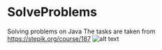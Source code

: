 # SolveProblems
Solving problems on Java
The tasks are taken from https://stepik.org/course/187
![alt text](https://www.oracle.com/a/ocom/img/rc30v1-java-se.png)

